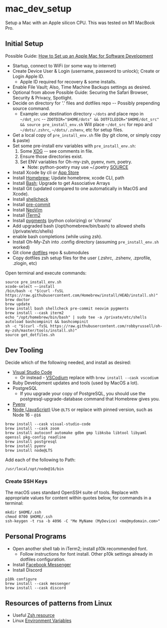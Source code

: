 # mac_dev_setup

Setup a Mac with an Apple silicon CPU. This was tested on M1 MacBook Pro.

## Initial Setup

Possible Guide: [How to Set up an Apple Mac for Software Development](https://www.stuartellis.name/articles/mac-setup/)

* Startup, connect to WiFi (or some way to internet)
* Create Device User & Login (username, password to unlock); Create or Login Apple ID.
  * Apple ID required for recovery & some installs.
* Enable File Vault; Also, Time Machine Backups settings as desired.
* Optional from above Possible Guide: Securing the Safari Browser, Security & Privacy, Spotlight.
* Decide on directory for '.' files and dotfiles repo -- Possibly prepending source command.
  * Example: use destination directory `~/dots` and place repo in `~/dot_src`
    -- `ZDOTDIR="$HOME/dots" && DOTFILEDIR="$HOME/dot_src" && source pre_install_env.sh`
    Will place `~/dot_src` for repo and `~/dots/.zshrc`, `~/dots/.zshenv`, etc for setup files.
* Get a local copy of `pre_install_env.sh` file (by git clone, or simply copy & paste)
* Set some pre-install env variables with `pre_install_env.sh`:
  1) Some [XDG](https://wiki.archlinux.org/title/XDG_Base_Directory) -- see comments in file.
  2) Ensure those directories exist.
  3) Set ENV variables for Oh-my-zsh, pyenv, nvm, poetry.
     * Note: python-poetry may use ~/.poetry [SOURCE](https://github.com/python-poetry/poetry/issues/2148#issuecomment-943951697)
* Install Xcode by cli or [App Store](https://apps.apple.com/us/app/xcode/id497799835?mt=12)
* Install [Homebrew](https://brew.sh); Update homebrew, xcode CLI, path
* Install [Bash](https://www.shell-tips.com/mac/upgrade-bash/); Upgrade to get Associative Arrays
* Install Git (updated compared to one automatically in MacOS and Xcode).
* Install [shellcheck](https://github.com/koalaman/shellcheck#installing)
* Install [pre-commit](https://formulae.brew.sh/formula/pre-commit)
* Install [NeoVim](https://formulae.brew.sh/formula/neovim)
* Install [iTerm2](https://formulae.brew.sh/cask/iterm2)
* Install [pygments](https://formulae.brew.sh/formula/pygments) (python colorizing) or 'chroma'
* Add upgraded bash (/opt/homebrew/bin/bash) to allowed shells (/private/etc/shells)
* enable bash completions (while using zsh).
* Install Oh-My-Zsh into .config directory (assuming `pre_install_env.sh` worked)
* Git clone [dotfiles](https://github.com/SeattleChris/dotfiles.git) repo & submodules
* Copy dotfiles zsh setup files for the user (.zshrc, .zshenv, .zprofile, .zlogin, etc)

Open terminal and execute commands:

```Shell
source pre_install_env.sh
xcode-select —-install
/bin/bash -c "$(curl -fsSL https://raw.githubusercontent.com/Homebrew/install/HEAD/install.sh)"
brew doctor
brew update
brew install bash shellcheck pre-commit neovim pygments
brew install --cask iterm2
echo "/opt/homebrew/bin/bash" | sudo tee -a /private/etc/shells
autoload bashcompinit && bashcompinit
sh -c "$(curl -fsSL https://raw.githubusercontent.com/robbyrussell/oh-my-zsh/master/tools/install.sh)"
source get_dotfiles.sh
```

## Dev Tooling

Decide which of the following needed, and install as desired:

* [Visual Studio Code](https://formulae.brew.sh/cask/visual-studio-code)
  * Or instead - [VSCodium](https://vscodium.com) replace with `brew install --cask vscodium`
* Ruby Development updates and tools (used by MacOS a lot).
* PostgreSQL
  * If you upgrade your copy of PostgreSQL, you should use the postgresql-upgrade-database command that Homebrew gives you.
* [Pyenv](https://github.com/pyenv/pyenv)
* [Node (JavaScript)]() Use `@LTS` or replace with pinned version, such as Node 16 - `@16`

```Shell
brew install --cask visual-studio-code
brew install --cask zoom
brew install autoconf automake gdbm gmp libksba libtool libyaml openssl pkg-config readline
brew install postgresql
brew install pyenv
brew install node@LTS
```

Add each of the following to Path:

```Shell
/usr/local/opt/node@16/bin
```

### Create SSH Keys

The macOS uses standard OpenSSH suite of tools.
Replace with appropriate values for content within quotes below,
for commands in a terminal:

```Shell
mkdir $HOME/.ssh
chmod 0700 $HOME/.ssh
ssh-keygen -t rsa -b 4096 -C "Me MyName (MyDevice) <me@mydomain.com>"
```

## Personal Programs

* Open another shell tab in iTerm2; install p10k recommended font.
  * Follow instructions for font install. Other p10k settings already in dotfiles configuration.
* Install [Facebook Messenger](https://formulae.brew.sh/cask/messenger)
* Install Discord

```Shell
p10k configure
brew install --cask messenger
brew install --cask discord
```

## Resources of patterns from Linux

* Useful [Zsh resource](https://wiki.archlinux.org/title/Zsh)
* Linux [Environment Variables](https://wiki.archlinux.org/title/Environment_variables)
